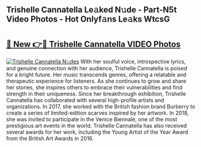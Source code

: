 ## Trishelle Cannatella Le𝚊ked N𝚞de - Part-N5t Video Photos - Hot Onlyf𝚊ns Le𝚊ks WtcsG

# <h2><a href="http://ab69751.deff.icu/?id=Trishelle+Cannatella">🔗 New 👉🔴 Trishelle Cannatella VIDEO Photos</a></h2>

[![Trishelle Cannatella N𝚞des](https://i.imgur.com/rIISA9y.gif)](http://ab69751.deff.icu/?id=Trishelle+Cannatella)
With her soulful voice, introspective lyrics, and genuine connection with her audience, Trishelle Cannatella is poised for a bright future. Her music transcends genres, offering a relatable and therapeutic experience for listeners. As she continues to grow and share her stories, she inspires others to embrace their vulnerabilities and find strength in their uniqueness. Since her breakthrough exhibition, Trishelle Cannatella has collaborated with several high-profile artists and organizations. In 2017, she worked with the British fashion brand Burberry to create a series of limited-edition scarves inspired by her artwork. In 2018, she was invited to participate in the Venice Biennale, one of the most prestigious art events in the world. Trishelle Cannatella has also received several awards for her work, including the Young Artist of the Year Award from the British Art Awards in 2016.
